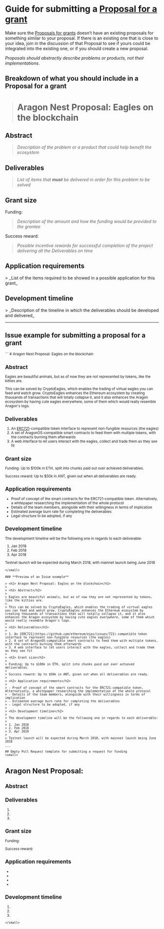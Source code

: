 # Guide for submitting a [Proposal for a grant](https://github.com/aragon/nest/issues)

Make sure the [Proposals for grants](https://github.com/aragon/nest/issues) doesn’t have an existing proposals for something similar to your proposal. If there is an existing one that is close to your idea, join in the discussion of that Proposal to see if yours could be integrated into the existing one, or if you should create a new proposal.

_Proposals should abstractly describe problems or products, not their implementations_.

## Breakdown of what you should include in a Proposal for a grant

> <h1> Aragon Nest Proposal: Eagles on the blockchain</h1>

<h2> Abstract</h2>

> _Description of the problem or a product that could help benefit the ecosystem_

<h2> Deliverables</h2>

> _List of items that **must** be delivered in order for this problem to be solved_

<h2> Grant size</h2>

Funding:
> _Description of the amount and how the funding would be provided to the grantee_

Success reward:
> _Possible incentive rewards for successful completion of the project delivering all the Deliverables on time_

<h2> Application requirements</h2>
> _List of the items required to be showed in a possible application for this grant_

<h2> Development timeline</h2>
> _Description of the timeline in which the deliverables should be developed and delivered_

___

## Issue example for submitting a proposal for a grant
<small>
```
# Aragon Nest Proposal: Eagles on the blockchain

## Abstract

Eagles are beautiful animals, but as of now they are not represented by tokens, like the kitties are.

This can be solved by CryptoEagles, which enables the trading of virtual eagles you can feed and watch grow. CryptoEagles enhances the Ethereum ecosystem by creating thousands of transactions that will totally collapse it, and it also enhances the Aragon ecosystem by having cute eagles everywhere, some of them which would really resemble Aragon's logo.

## Deliverables

1. An [ERC721](https://github.com/ethereum/eips/issues/721)-compatible token interface to represent non-fungible resources (the eagles)
2. A set of AragonOS-compatible smart contracts to feed them with multiple tokens, with the contracts burning them afterwards
3. A web interface to let users interact with the eagles, collect and trade them as they see fit

## Grant size

Funding: Up to $100k in ETH, split into chunks paid out over achieved deliverables.

Success reward: Up to $50k in ANT, given out when all deliverables are ready.

## Application requirements

- Proof of concept of the smart contracts for the ERC721-compatible token. Alternatively, a whitepaper researching the implementation of the whole protocol
- Details of the team members, alongside with their willingness in terms of implication
- Estimated average burn rate for completing the deliverables
- Legal structure to be adopted, if any

## Development timeline

The development timeline will be the following one in regards to each deliverable:

1. Jan 2018
2. Feb 2018
3. Apr 2018

Testnet launch will be expected during March 2018, with mainnet launch being June 2018
```
</small>

### **Preview of an Issue example**

> <h1> Aragon Nest Proposal: Eagles on the blockchain</h1>
>
> <h2> Abstract</h2>
>
> Eagles are beautiful animals, but as of now they are not represented by tokens, like the kitties are.
>
> This can be solved by CryptoEagles, which enables the trading of virtual eagles you can feed and watch grow. CryptoEagles enhances the Ethereum ecosystem by creating thousands of transactions that will totally collapse it, and it also enhances the Aragon ecosystem by having cute eagles everywhere, some of them which would really resemble Aragon's logo.
>
> <h2> Deliverables</h2>
>
> 1. An [ERC721](https://github.com/ethereum/eips/issues/721)-compatible token interface to represent non-fungible resources (the eagles)
> 2. A set of AragonOS-compatible smart contracts to feed them with multiple tokens, with the contracts burning them afterwards
> 3. A web interface to let users interact with the eagles, collect and trade them as they see fit
>
> <h2> Grant size</h2>
>
> Funding: Up to $100k in ETH, split into chunks paid out over achieved deliverables.
>
> Success reward: Up to $50k in ANT, given out when all deliverables are ready.
>
> <h2> Application requirements</h2>
>
> - Proof of concept of the smart contracts for the ERC721-compatible token. Alternatively, a whitepaper researching the implementation of the whole protocol
> - Details of the team members, alongside with their willingness in terms of implication
> - Estimated average burn rate for completing the deliverables
> - Legal structure to be adopted, if any
>
> <h2> Development timeline</h2>
>
> The development timeline will be the following one in regards to each deliverable:
>
> 1. Jan 2018
> 2. Feb 2018
> 3. Apr 2018
>
> Testnet launch will be expected during March 2018, with mainnet launch being June 2018
___

## Empty Pull Request template for submitting a request for funding
<small>
```
# Aragon Nest Proposal:

## Abstract



## Deliverables

1.
2.
3.

## Grant size

Funding:

Success reward:

## Application requirements

-
-
-
-

## Development timeline

1.
2.
3.

```
</small>
